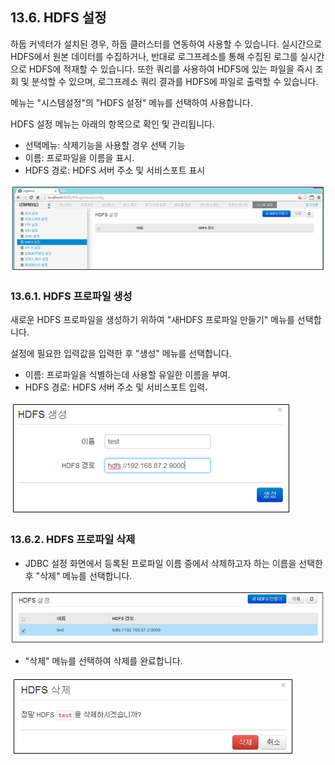 ## 13.6. HDFS 설정

하둡 커넥터가 설치된 경우, 하둡 클러스터를 연동하여 사용할 수 있습니다. 실시간으로 HDFS에서 원본 데이터를 수집하거나, 반대로 로그프레소를 통해 수집된 로그를 실시간으로 HDFS에 적재할 수 있습니다. 또한 쿼리를 사용하여 HDFS에 있는 파일을 즉시 조회 및 분석할 수 있으며, 로그프레소 쿼리 결과를 HDFS에 파일로 출력할 수 있습니다.

메뉴는 "시스템설정"의 "HDFS 설정" 메뉴를 선택하여 사용합니다.

HDFS 설정 메뉴는 아래의 항목으로 확인 및 관리됩니다.

* 선택메뉴: 삭제기능을 사용할 경우 선택 기능
* 이름: 프로파일을 이름을 표시.
* HDFS 경로: HDFS 서버 주소 및 서비스포트 표시

![HDFS 설정 화면](images/13.6_hdfs_setup.png)

### 13.6.1. HDFS 프로파일 생성

새로운 HDFS 프로파일을 생성하기 위하여 "새HDFS 프로파일 만들기" 메뉴를 선택합니다.

설정에 필요한 입력값을 입력한 후 "생성" 메뉴를 선택합니다.

* 이름: 프로파일을 식별하는데 사용할 유일한 이름을 부여.
* HDFS 경로: HDFS 서버 주소 및 서비스포트 입력.

![HDFS 생성](images/13.6_hdfs_create_1.png)

### 13.6.2. HDFS 프로파일 삭제

* JDBC 설정 화면에서 등록된 프로파일 이름 중에서 삭제하고자 하는 이름을 선택한 후 "삭제" 메뉴를 선택합니다.

![HDFS 설정](images/13.6_hdfs_remove_1.png)

* "삭제" 메뉴를 선택하여 삭제를 완료합니다.

![HDFS 삭제](images/13.6_hdfs_remove_2.png)
